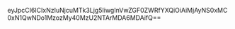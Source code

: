 eyJpcCI6ICIxNzIuNjcuMTk3Ljg5IiwgInVwZGF0ZWRfYXQiOiAiMjAyNS0xMC0xN1QwNDo1MzozMy40MzU2NTArMDA6MDAifQ==